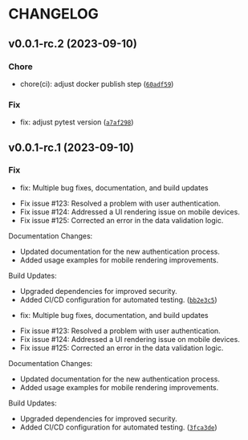# CHANGELOG



## v0.0.1-rc.2 (2023-09-10)

### Chore

* chore(ci): adjust docker publish step ([`60adf59`](https://github.com/alexnazarv/python-practice-field/commit/60adf59df6adcb69ca57bdb9a7cab9b4cc7f172d))

### Fix

* fix: adjust pytest version ([`a7af298`](https://github.com/alexnazarv/python-practice-field/commit/a7af298a9e2659288f48724fe52b4a91a8446759))


## v0.0.1-rc.1 (2023-09-10)

### Fix

* fix: Multiple bug fixes, documentation, and build updates
- Fix issue #123: Resolved a problem with user authentication.
- Fix issue #124: Addressed a UI rendering issue on mobile devices.
- Fix issue #125: Corrected an error in the data validation logic.

Documentation Changes:
- Updated documentation for the new authentication process.
- Added usage examples for mobile rendering improvements.

Build Updates:
- Upgraded dependencies for improved security.
- Added CI/CD configuration for automated testing. ([`bb2e3c5`](https://github.com/alexnazarv/python-practice-field/commit/bb2e3c53344d5a1232cd3a53cfa3bb7dfd1ac311))

* fix: Multiple bug fixes, documentation, and build updates
- Fix issue #123: Resolved a problem with user authentication.
- Fix issue #124: Addressed a UI rendering issue on mobile devices.
- Fix issue #125: Corrected an error in the data validation logic.

Documentation Changes:
- Updated documentation for the new authentication process.
- Added usage examples for mobile rendering improvements.

Build Updates:
- Upgraded dependencies for improved security.
- Added CI/CD configuration for automated testing. ([`3fca3de`](https://github.com/alexnazarv/python-practice-field/commit/3fca3de86b7c3e1cc14a5390efd6bb8d60ff9224))
